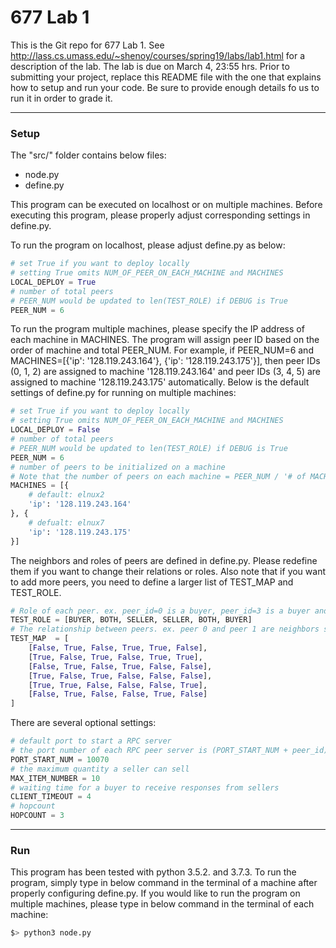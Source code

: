 # 677 Lab 1

This is the Git repo for 677 Lab 1. See http://lass.cs.umass.edu/~shenoy/courses/spring19/labs/lab1.html for a description of the lab. The lab is due on March 4, 23:55 hrs. Prior to submitting your project, replace this README file with the one that explains how to setup and run your code. Be sure to provide enough details fo us to run it in order to grade it.

---

### Setup

The "src/" folder contains below files:
- node.py
- define.py

This program can be executed on localhost or on multiple machines. Before executing this program, please properly adjust corresponding settings in define.py.

To run the program on localhost, please adjust define.py as below:
``` python
# set True if you want to deploy locally
# setting True omits NUM_OF_PEER_ON_EACH_MACHINE and MACHINES
LOCAL_DEPLOY = True
# number of total peers
# PEER_NUM would be updated to len(TEST_ROLE) if DEBUG is True
PEER_NUM = 6
```

To run the program multiple machines, please specify the IP address of each machine in MACHINES. The program will assign peer ID based on the order of machine and total PEER_NUM. For example, if PEER_NUM=6 and MACHINES=[{'ip': '128.119.243.164'}, {'ip': '128.119.243.175'}], then peer IDs (0, 1, 2) are assigned to machine '128.119.243.164' and peer IDs (3, 4, 5) are assigned to machine '128.119.243.175' automatically. Below is the default settings of define.py for running on multiple machines:
``` python
# set True if you want to deploy locally
# setting True omits NUM_OF_PEER_ON_EACH_MACHINE and MACHINES
LOCAL_DEPLOY = False
# number of total peers
# PEER_NUM would be updated to len(TEST_ROLE) if DEBUG is True
PEER_NUM = 6
# number of peers to be initialized on a machine
# Note that the number of peers on each machine = PEER_NUM / '# of MACHINES'
MACHINES = [{
    # default: elnux2
    'ip': '128.119.243.164'
}, {
    # defualt: elnux7
    'ip': '128.119.243.175'
}]
```

The neighbors and roles of peers are defined in define.py. Please redefine them if you want to change their relations or roles. Also note that if you want to add more peers, you need to define a larger list of TEST_MAP and TEST_ROLE.
``` python
# Role of each peer. ex. peer_id=0 is a buyer, peer_id=3 is a buyer and a seller 
TEST_ROLE = [BUYER, BOTH, SELLER, SELLER, BOTH, BUYER]
# The relationship between peers. ex. peer 0 and peer 1 are neighbors since test_map[0][1]=True. Note that test_map[1][0] should be set True at the same time.
TEST_MAP  = [
    [False, True, False, True, True, False],
    [True, False, True, False, True, True],
    [False, True, False, True, False, False],
    [True, False, True, False, False, False],
    [True, True, False, False, False, True],
    [False, True, False, False, True, False]
]

```

There are several optional settings:
``` python
# default port to start a RPC server
# the port number of each RPC peer server is (PORT_START_NUM + peer_id)
PORT_START_NUM = 10070
# the maximum quantity a seller can sell
MAX_ITEM_NUMBER = 10
# waiting time for a buyer to receive responses from sellers
CLIENT_TIMEOUT = 4
# hopcount
HOPCOUNT = 3
```


---
### Run
This program has been tested with python 3.5.2. and 3.7.3. To run the program, simply type in below command in the terminal of a machine after properly configuring define.py. If you would like to run the program on multiple machines, please type in below command in the terminal of each machine:
``` sh
$> python3 node.py
```